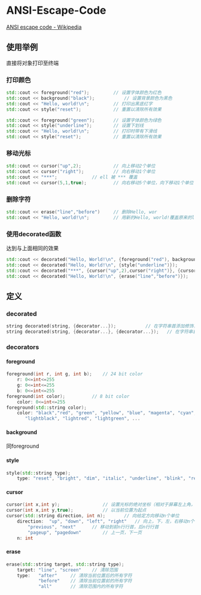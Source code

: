 # ANSI-Escape-Code

[ANSI escape code - Wikipedia](https://en.wikipedia.org/wiki/ANSI_escape_code)

## 使用举例

直接将对象打印至终端

### 打印颜色

```C++
std::cout << foreground("red");			// 设置字体颜色为红色
std::cout << background("black");       	// 设置背景颜色为黑色
std::cout << "Hello, world!\n";			// 打印出黑底红字
std::cout << style("reset");			// 重置以清除所有效果

std::cout << foreground("green");		// 设置字体颜色为绿色
std::cout << style("underline");		// 设置下划线
std::cout << "Hello, world!\n";			// 打印时带有下滑线
std::cout << style("reset");			// 重置以清除所有效果
```

### 移动光标

```C++
std::cout << cursor("up",2);			// 向上移动2个单位
std::cout << cursor("right");			// 向右移动1个单位
std::cout << "***";				// ell 被 *** 覆盖
std::cout << cursor(5,1,true);			// 向右移动5个单位，向下移动1个单位
```

### 删除字符

```C++
std::cout << erase("line","before")		// 删除Hello, wor
std::cout << "Hello, world!\n";			// 用新的Hello, world!覆盖原来的ld!
```

### 使用decorated函数

达到与上面相同的效果

```C++
std::cout << decorated("Hello, World!\n", {foreground("red"), background("black")});
std::cout << decorated("Hello, World!\n", {style("underline")});
std::cout << decorated("***", {cursor("up",2),cursor("right")}, {cursor(5,1,true)});
std::cout << decorated("Hello, World!\n", {erase("line","before")});
```



## 定义

### decorated

```C++
string decorated(string, {decorator...});			// 在字符串首添加修饰，尾部默认为style("reset")
string decorated(string, {decorator...}, {decorator...});	// 在字符串首尾分别添加修饰
```

### decorators

#### foreground

```C++
foreground(int r, int g, int b);	// 24 bit color
    r: 0<=int<=255
    g: 0<=int<=255
    b: 0<=int<=255
foreground(int color);			// 8 bit color
    color: 0<=int<=255
foreground(std::string color);
    color: "black","red", "green", "yellow", "blue", "magenta", "cyan", "white", 
	   "lightblack", "lightred", "lightgreen", ...
```

#### background

同foreground

#### style

```C++
style(std::string type);
    type: "reset", "bright", "dim", "italic", "underline", "blink", "reverse", "hidden", "crossed", ...
```

#### cursor

```C++
cursor(int x,int y);				// 设置光标的绝对坐标（相对于屏幕左上角，x正方向向右，y正方向向下）
cursor(int x,int y,true);			// 以当前位置为起点
cursor(std::string direction, int n);		// 向给定方向移动n个单位
    direction: 	"up", "down", "left", "right" 	// 向上，下，左，右移动n个字符
		"previous", "next" 		// 移动到前n行行首，后n行行首
   		"pageup", "pagedown"		// 上一页，下一页
    n: int 
```

#### erase

```C++
erase(std::string target, std::string type);
    target: "line", "screen"	// 清除范围
    type:	"after"  	// 清除当前位置后的所有字符
        	"before" 	// 清除当前位置前的所有字符
        	"all"		// 清除范围内的所有字符
```

